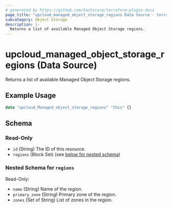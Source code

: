 ```yaml
---
# generated by https://github.com/hashicorp/terraform-plugin-docs
page_title: "upcloud_managed_object_storage_regions Data Source - terraform-provider-upcloud"
subcategory: Object Storage
description: |-
  Returns a list of available Managed Object Storage regions.
---
```


# upcloud_managed_object_storage_regions (Data Source)

Returns a list of available Managed Object Storage regions.

## Example Usage

```terraform
data "upcloud_Managed_object_storage_regions" "this" {}
```

<!-- schema generated by tfplugindocs -->
## Schema

### Read-Only

- `id` (String) The ID of this resource.
- `regions` (Block Set) (see [below for nested schema](#nestedblock--regions))

<a id="nestedblock--regions"></a>
### Nested Schema for `regions`

Read-Only:

- `name` (String) Name of the region.
- `primary_zone` (String) Primary zone of the region.
- `zones` (Set of String) List of zones in the region.


